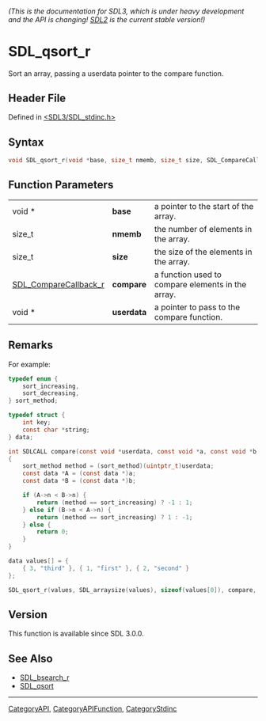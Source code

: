 ###### (This is the documentation for SDL3, which is under heavy development and the API is changing! [SDL2](https://wiki.libsdl.org/SDL2/) is the current stable version!)
# SDL_qsort_r

Sort an array, passing a userdata pointer to the compare function.

## Header File

Defined in [<SDL3/SDL_stdinc.h>](https://github.com/libsdl-org/SDL/blob/main/include/SDL3/SDL_stdinc.h)

## Syntax

```c
void SDL_qsort_r(void *base, size_t nmemb, size_t size, SDL_CompareCallback_r compare, void *userdata);
```

## Function Parameters

|                                                |              |                                                   |
| ---------------------------------------------- | ------------ | ------------------------------------------------- |
| void *                                         | **base**     | a pointer to the start of the array.              |
| size_t                                         | **nmemb**    | the number of elements in the array.              |
| size_t                                         | **size**     | the size of the elements in the array.            |
| [SDL_CompareCallback_r](SDL_CompareCallback_r) | **compare**  | a function used to compare elements in the array. |
| void *                                         | **userdata** | a pointer to pass to the compare function.        |

## Remarks

For example:

```c
typedef enum {
    sort_increasing,
    sort_decreasing,
} sort_method;

typedef struct {
    int key;
    const char *string;
} data;

int SDLCALL compare(const void *userdata, const void *a, const void *b)
{
    sort_method method = (sort_method)(uintptr_t)userdata;
    const data *A = (const data *)a;
    const data *B = (const data *)b;

    if (A->n < B->n) {
        return (method == sort_increasing) ? -1 : 1;
    } else if (B->n < A->n) {
        return (method == sort_increasing) ? 1 : -1;
    } else {
        return 0;
    }
}

data values[] = {
    { 3, "third" }, { 1, "first" }, { 2, "second" }
};

SDL_qsort_r(values, SDL_arraysize(values), sizeof(values[0]), compare, (const void *)(uintptr_t)sort_increasing);
```

## Version

This function is available since SDL 3.0.0.

## See Also

- [SDL_bsearch_r](SDL_bsearch_r)
- [SDL_qsort](SDL_qsort)

----
[CategoryAPI](CategoryAPI), [CategoryAPIFunction](CategoryAPIFunction), [CategoryStdinc](CategoryStdinc)

